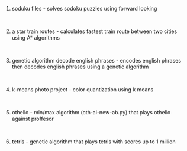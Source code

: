 1. soduku files -  solves sodoku puzzles using forward looking
<br/>

2. a star train routes - calculates fastest train route between two cities using A* algorithms
<br/>

3. genetic algorithm decode english phrases - encodes english phrases then decodes english phrases using a genetic algorithm
<br/>

4. k-means photo project - color quantization using k means
<br/>

5. othello - min/max algorithm (oth-ai-new-ab.py) that plays othello against proffesor
<br/>

6. tetris - genetic algorithm that plays tetris with scores up to 1 million
